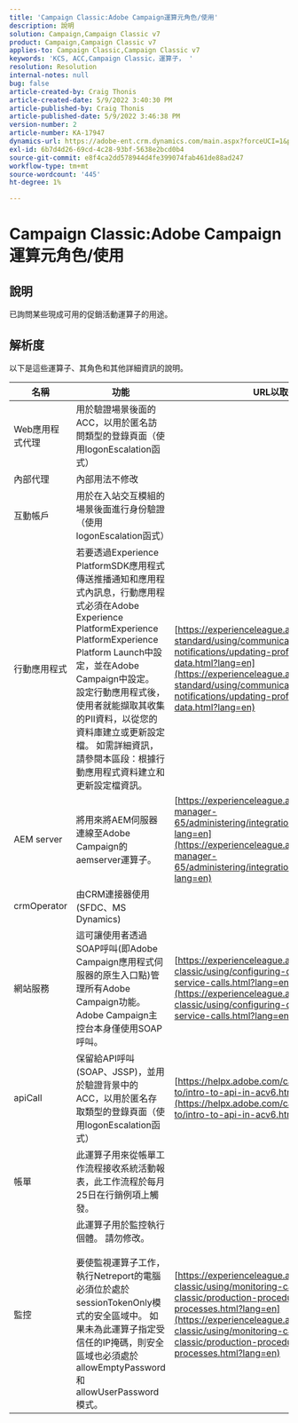 ```yaml
---
title: 'Campaign Classic:Adobe Campaign運算元角色/使用'
description: 說明
solution: Campaign,Campaign Classic v7
product: Campaign,Campaign Classic v7
applies-to: Campaign Classic,Campaign Classic v7
keywords: 'KCS, ACC,Campaign Classic，運算子， '
resolution: Resolution
internal-notes: null
bug: false
article-created-by: Craig Thonis
article-created-date: 5/9/2022 3:40:30 PM
article-published-by: Craig Thonis
article-published-date: 5/9/2022 3:46:38 PM
version-number: 2
article-number: KA-17947
dynamics-url: https://adobe-ent.crm.dynamics.com/main.aspx?forceUCI=1&pagetype=entityrecord&etn=knowledgearticle&id=4d055a56-aecf-ec11-a7b5-00224809c196
exl-id: 6b7d4d26-69cd-4c28-93bf-5638e2bcd0b4
source-git-commit: e8f4ca2dd578944d4fe399074fab461de88ad247
workflow-type: tm+mt
source-wordcount: '445'
ht-degree: 1%

---
```


# Campaign Classic:Adobe Campaign運算元角色/使用

## 說明

已詢問某些現成可用的促銷活動運算子的用途。

## 解析度


以下是這些運算子、其角色和其他詳細資訊的說明。


| <b>名稱</b> | <b>功能</b> | <b>URL以取得詳細資訊</b> |
| --- | --- | --- |
| Web應用程式代理 | 用於驗證場景後面的ACC，以用於匿名訪問類型的登錄頁面（使用logonEscalation函式） |   |
| 內部代理 | 內部用法不修改 |   |
| 互動帳戶 | 用於在入站交互模組的場景後面進行身份驗證（使用logonEscalation函式） |   |
| 行動應用程式 | 若要透過Experience PlatformSDK應用程式傳送推播通知和應用程式內訊息，行動應用程式必須在Adobe Experience PlatformExperience PlatformExperience Platform Launch中設定，並在Adobe Campaign中設定。<br>  設定行動應用程式後，使用者就能擷取其收集的PII資料，以從您的資料庫建立或更新設定檔。 如需詳細資訊，請參閱本區段：根據行動應用程式資料建立和更新設定檔資訊。 | [https://experienceleague.adobe.com/docs/campaign-standard/using/communication-channels/push-notifications/updating-profile-with-mobile-app-data.html?lang=en](https://experienceleague.adobe.com/docs/campaign-standard/using/communication-channels/push-notifications/updating-profile-with-mobile-app-data.html?lang=en) |
| AEM server | 將用來將AEM伺服器連線至Adobe Campaign的aemserver運算子。 | [https://experienceleague.adobe.com/docs/experience-manager-65/administering/integration/campaignonpremise.html?lang=en](https://experienceleague.adobe.com/docs/experience-manager-65/administering/integration/campaignonpremise.html?lang=en) |
| crmOperator | 由CRM連接器使用(SFDC、MS Dynamics) |   |
| 網站服務 | 這可讓使用者透過SOAP呼叫(即Adobe Campaign應用程式伺服器的原生入口點)管理所有Adobe Campaign功能。 Adobe Campaign主控台本身僅使用SOAP呼叫。 | [https://experienceleague.adobe.com/docs/campaign-classic/using/configuring-campaign-classic/api/web-service-calls.html?lang=en](https://experienceleague.adobe.com/docs/campaign-classic/using/configuring-campaign-classic/api/web-service-calls.html?lang=en) |
| apiCall | 保留給API呼叫(SOAP、JSSP)，並用於驗證背景中的ACC，以用於匿名存取類型的登錄頁面（使用logonEscalation函式） | [https://helpx.adobe.com/campaign/classic/how-to/intro-to-api-in-acv6.html](https://helpx.adobe.com/campaign/classic/how-to/intro-to-api-in-acv6.html) |
| 帳單 | 此運算子用來從帳單工作流程接收系統活動報表，此工作流程於每月25日在行銷例項上觸發。 |   |
| 監控 | 此運算子用於監控執行個體。 請勿修改。 <br><br>  要使監視運算子工作，執行Netreport的電腦必須位於處於sessionTokenOnly模式的安全區域中。 如果未為此運算子指定受信任的IP掩碼，則安全區域也必須處於allowEmptyPassword和allowUserPassword模式。 | [https://experienceleague.adobe.com/docs/campaign-classic/using/monitoring-campaign-classic/production-procedures/monitoring-processes.html?lang=en](https://experienceleague.adobe.com/docs/campaign-classic/using/monitoring-campaign-classic/production-procedures/monitoring-processes.html?lang=en) |
